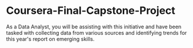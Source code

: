 # Coursera-Final-Capstone-Project
As a Data Analyst, you will be assisting with this initiative and have been tasked with collecting data from various sources and identifying trends for this year's report on emerging skills. 
